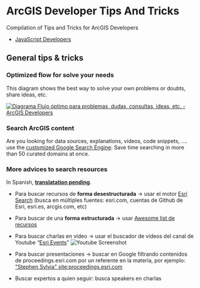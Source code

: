 # ArcGIS Developer Tips And Tricks
Compilation of Tips and Tricks for ArcGIS Developers

* [JavaScript Developers](./javascript-developers)

## General tips & tricks

### Optimized flow for solve your needs

This diagram shows the best way to solve your own problems or doubts, share ideas, etc.

[![Diagrama Flujo óptimo para problemas, dudas, consultas, ideas, etc. - ArcGIS Developers](https://docs.google.com/drawings/d/e/2PACX-1vTwKhAflcJlY6FEiZBXazN03oAnOTeuA1DwRFtDkukiVV_T5I4evJpXRwi2AbP64HefgyxaGJN1C9mf/pub?w=800)](https://docs.google.com/drawings/d/e/2PACX-1vTwKhAflcJlY6FEiZBXazN03oAnOTeuA1DwRFtDkukiVV_T5I4evJpXRwi2AbP64HefgyxaGJN1C9mf/pub?w=2167&h=1023)

### Search ArcGIS content

Are you looking for data sources, explanations, videos, code snippets, .... use the [customized Google Search Engine](https://github.com/esri-es/arcgis-search): Save time searching in more than 50 curated domains at once.

### More advices to search resources 

In Spanish, [**translatation pending**](https://github.com/esri-es/arcgis-developer-tips-and-tricks/issues/1).

* Para buscar recursos de **forma desestructurada** -> usar el motor [Esri Search](https://esri-es.github.io/arcgis-search) (busca en múltiples fuentes: esri.com, cuentas de Github de Esri, esri.es, arcgis.com, etc)

* Para buscar de una **forma estructurada** -> usar [Awesome list de recursos](https://esri-es.github.io/awesome-arcgis)

* Para buscar charlas en vídeo -> usar el buscador de vídeos del canal de Youtube “[Esri Events](https://www.youtube.com/channel/UC_yE3TatdZKAXvt_TzGJ6mw)”
![Youtube Screenshot](https://user-images.githubusercontent.com/826965/32048072-6d1ed95e-ba48-11e7-97b2-1e46c7919337.jpg)

* Para buscar presentaciones -> buscar en Google filtrando contenidos de proceedings.esri.com por un referente en la materia, por ejemplo: ["Stephen Sylvia" site:proceedings.esri.com](https://www.google.es/search?q=%22Stephen+Sylvia%22+site%3Aproceedings.esri.com&oq=%22Stephen+Sylvia%22+site%3Aproceedings.esri.com&gs_l=psy-ab.3...14716.15588.0.15866.4.4.0.0.0.0.70.256.4.4.0....0...1.1.64.psy-ab..0.0.0....0.EUxMn4ZT6nU)

* Buscar expertos a quien seguir: busca speakers en charlas
